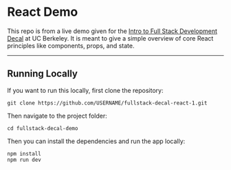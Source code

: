 # React Demo
This repo is from a live demo given for the [Intro to Full Stack Development Decal](https://fullstackdecal.com) at UC Berkeley. It is meant to give a simple overview of core React principles like components, props, and state.
___
## Running Locally
If you want to run this locally, first clone the repository:
```
git clone https://github.com/USERNAME/fullstack-decal-react-1.git
```
Then navigate to the project folder:
```
cd fullstack-decal-demo
```
Then you can install the dependencies and run the app locally:
```
npm install
npm run dev
```
